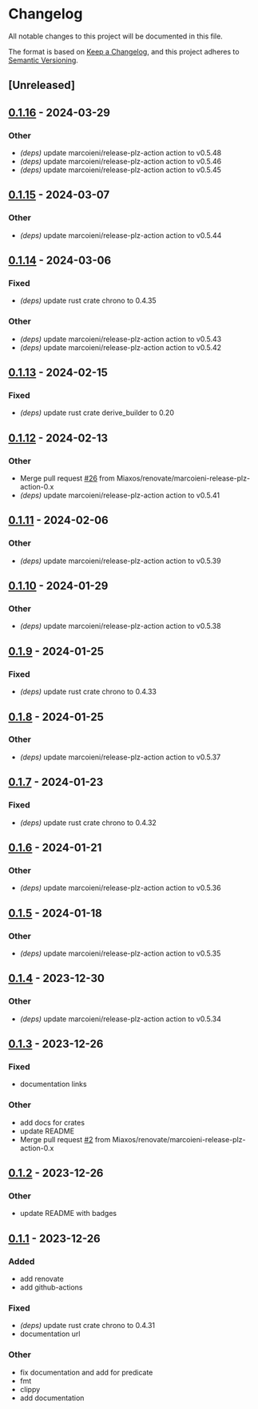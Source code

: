 # Changelog
All notable changes to this project will be documented in this file.

The format is based on [Keep a Changelog](https://keepachangelog.com/en/1.0.0/),
and this project adheres to [Semantic Versioning](https://semver.org/spec/v2.0.0.html).

## [Unreleased]

## [0.1.16](https://github.com/Miaxos/json-predicate/compare/v0.1.15...v0.1.16) - 2024-03-29

### Other
- *(deps)* update marcoieni/release-plz-action action to v0.5.48
- *(deps)* update marcoieni/release-plz-action action to v0.5.46
- *(deps)* update marcoieni/release-plz-action action to v0.5.45

## [0.1.15](https://github.com/Miaxos/json-predicate/compare/v0.1.14...v0.1.15) - 2024-03-07

### Other
- *(deps)* update marcoieni/release-plz-action action to v0.5.44

## [0.1.14](https://github.com/Miaxos/json-predicate/compare/v0.1.13...v0.1.14) - 2024-03-06

### Fixed
- *(deps)* update rust crate chrono to 0.4.35

### Other
- *(deps)* update marcoieni/release-plz-action action to v0.5.43
- *(deps)* update marcoieni/release-plz-action action to v0.5.42

## [0.1.13](https://github.com/Miaxos/json-predicate/compare/v0.1.12...v0.1.13) - 2024-02-15

### Fixed
- *(deps)* update rust crate derive_builder to 0.20

## [0.1.12](https://github.com/Miaxos/json-predicate/compare/v0.1.11...v0.1.12) - 2024-02-13

### Other
- Merge pull request [#26](https://github.com/Miaxos/json-predicate/pull/26) from Miaxos/renovate/marcoieni-release-plz-action-0.x
- *(deps)* update marcoieni/release-plz-action action to v0.5.41

## [0.1.11](https://github.com/Miaxos/json-predicate/compare/v0.1.10...v0.1.11) - 2024-02-06

### Other
- *(deps)* update marcoieni/release-plz-action action to v0.5.39

## [0.1.10](https://github.com/Miaxos/json-predicate/compare/v0.1.9...v0.1.10) - 2024-01-29

### Other
- *(deps)* update marcoieni/release-plz-action action to v0.5.38

## [0.1.9](https://github.com/Miaxos/json-predicate/compare/v0.1.8...v0.1.9) - 2024-01-25

### Fixed
- *(deps)* update rust crate chrono to 0.4.33

## [0.1.8](https://github.com/Miaxos/json-predicate/compare/v0.1.7...v0.1.8) - 2024-01-25

### Other
- *(deps)* update marcoieni/release-plz-action action to v0.5.37

## [0.1.7](https://github.com/Miaxos/json-predicate/compare/v0.1.6...v0.1.7) - 2024-01-23

### Fixed
- *(deps)* update rust crate chrono to 0.4.32

## [0.1.6](https://github.com/Miaxos/json-predicate/compare/v0.1.5...v0.1.6) - 2024-01-21

### Other
- *(deps)* update marcoieni/release-plz-action action to v0.5.36

## [0.1.5](https://github.com/Miaxos/json-predicate/compare/v0.1.4...v0.1.5) - 2024-01-18

### Other
- *(deps)* update marcoieni/release-plz-action action to v0.5.35

## [0.1.4](https://github.com/Miaxos/json-predicate/compare/v0.1.3...v0.1.4) - 2023-12-30

### Other
- *(deps)* update marcoieni/release-plz-action action to v0.5.34

## [0.1.3](https://github.com/Miaxos/json-predicate/compare/v0.1.2...v0.1.3) - 2023-12-26

### Fixed
- documentation links

### Other
- add docs for crates
- update README
- Merge pull request [#2](https://github.com/Miaxos/json-predicate/pull/2) from Miaxos/renovate/marcoieni-release-plz-action-0.x

## [0.1.2](https://github.com/Miaxos/json-predicate/compare/v0.1.1...v0.1.2) - 2023-12-26

### Other
- update README with badges

## [0.1.1](https://github.com/Miaxos/json-predicate/compare/v0.1.0...v0.1.1) - 2023-12-26

### Added
- add renovate
- add github-actions

### Fixed
- *(deps)* update rust crate chrono to 0.4.31
- documentation url

### Other
- fix documentation and add  for predicate
- fmt
- clippy
- add documentation
